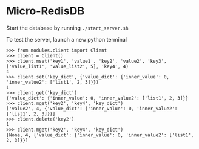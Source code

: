 # Micro-RedisDB


Start the database by running `./start_server.sh`

To test the server, launch a new python terminal 

```
>>> from modules.client import Client
>>> client = Client()
>>> client.mset('key1', 'value1', 'key2', 'value2', 'key3', ['value_list1', 'value_list2', 5], 'key4', 4)
4
>>> client.set('key_dict', {'value_dict': {'inner_value': 0, 'inner_value2': ['list1', 2, 3]}})
1
>>> client.get('key_dict')
{'value_dict': {'inner_value': 0, 'inner_value2': ['list1', 2, 3]}}
>>> client.mget('key2', 'key4', 'key_dict')
['value2', 4, {'value_dict': {'inner_value': 0, 'inner_value2': ['list1', 2, 3]}}]
>>> client.delete('key2')
1
>>> client.mget('key2', 'key4', 'key_dict')
[None, 4, {'value_dict': {'inner_value': 0, 'inner_value2': ['list1', 2, 3]}}]

```
